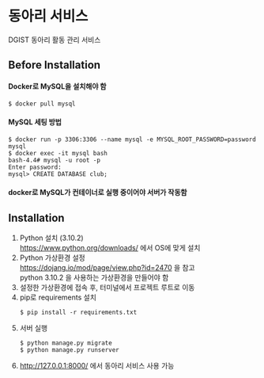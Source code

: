 # 동아리 서비스
DGIST 동아리 활동 관리 서비스
## Before Installation

#### Docker로 MySQL을 설치해야 함

```
$ docker pull mysql
```

#### MySQL 세팅 방법

```
$ docker run -p 3306:3306 --name mysql -e MYSQL_ROOT_PASSWORD=password mysql
$ docker exec -it mysql bash
bash-4.4# mysql -u root -p
Enter password:
mysql> CREATE DATABASE club;
```

#### docker로 MySQL가 컨테이너로 실행 중이어야 서버가 작동함

## Installation

1. Python 설치 (3.10.2)\
   https://www.python.org/downloads/ 에서 OS에 맞게 설치
2. Python 가상환경 설정\
   https://dojang.io/mod/page/view.php?id=2470 을 참고\
   python 3.10.2 을 사용하는 가상환경을 만들어야 함
3. 설정한 가상환경에 접속 후, 터미널에서 프로젝트 루트로 이동
4. pip로 requirements 설치
   ```
   $ pip install -r requirements.txt
   ```
5. 서버 실행
   ```
   $ python manage.py migrate
   $ python manage.py runserver
   ```
6. http://127.0.0.1:8000/ 에서 동아리 서비스 사용 가능
